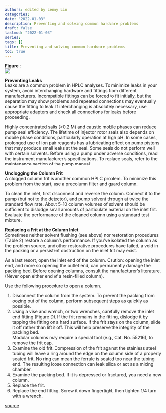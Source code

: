 ```yaml
---
authors: edited by Lenny Lin
categories: 
date: "2022-01-03"
description: Preventing and solving common hardware problems
draft: false
lastmod: "2022-01-03"
series: 
tags: []
title: Preventing and solving common hardware problems
toc: true
---
```


<figcaption><b>Figure </b>: </figcaption>
<img src = "/docs/images/"/>
<!--more-->

**Preventing Leaks**  
Leaks are a common problem in HPLC analyses. To minimize leaks in your system, avoid interchanging hardware and fittings from different manufacturers. Incompatible fittings can be forced to fit initially, but the separation may show problems and repeated connections may eventually cause the fitting to leak. If interchanging is absolutely necessary, use appropriate adapters and check all connections for leaks before proceeding.

Highly concentrated salts (>0.2 M) and caustic mobile phases can reduce pump seal efficiency. The lifetime of injector rotor seals also depends on mobile phase conditions, particularly operation at high pH. In some cases, prolonged use of ion pair reagents has a lubricating effect on pump pistons that may produce small leaks at the seal. Some seals do not perform well with certain solvents. Before using a pump under adverse conditions, read the instrument manufacturer’s specifications. To replace seals, refer to the maintenance section of the pump manual.

**Unclogging the Column Frit**  
A clogged column frit is another common HPLC problem. To minimize this problem from the start, use a precolumn filter and guard column.

To clean the inlet, first disconnect and reverse the column. Connect it to the pump (but not to the detector), and pump solvent through at twice the standard flow rate. About 5-10 column volumes of solvent should be sufficient to dislodge small amounts of particulate material on the inlet frit. Evaluate the performance of the cleaned column using a standard test mixture.

**Replacing a Frit at the Column Inlet**  
Sometimes neither solvent flushing (see above) nor restoration procedures (Table 2) restore a column’s performance. If you’ve isolated the column as the problem source, and other restorative procedures have failed, a void in the packing or a persistent obstruction on the inlet frit may exist.

As a last resort, open the inlet end of the column. Caution: opening the inlet end, and more so opening the outlet end, can permanently damage the packing bed. Before opening columns, consult the manufacturer’s literature. (Never open either end of a resin-filled column).

Use the following procedure to open a column.

1) Disconnect the column from the system. To prevent the packing from oozing out of the column, perform subsequent steps as quickly as possible.  
2) Using a vise and wrench, or two wrenches, carefully remove the inlet end fitting (Figure D). If the frit remains in the fitting, dislodge it by tapping the fitting on a hard surface. If the frit stays on the column, slide it off rather than lift it off. This will help preserve the integrity of the packing bed.  
Modular columns may require a special tool (e.g., Cat. No. 55216), to remove the frit cap.  
3) Examine the old frit. Compression of the frit against the stainless steel tubing will leave a ring around the edge on the column side of a properly seated frit. No ring can mean the ferrule is seated too near the tubing end. The resulting loose connection can leak silica or act as a mixing chamber.  
4) Examine the packing bed. If it is depressed or fractured, you need a new column.  
5) Replace the frit.  
6) Replace the end fitting. Screw it down fingertight, then tighten 1/4 turn with a wrench.  

[source](https://www.sigmaaldrich.com/CA/en/technical-documents/technical-article/analytical-chemistry/small-molecule-hplc/hplc-troubleshooting-guide?gclid=Cj0KCQiA_8OPBhDtARIsAKQu0gYR2a-bKGOUhDIj6CVZCut9t27HPzLqFqcyZBg51Yp8La_Ecue7cw0aAkZDEALw_wcB#table3)
